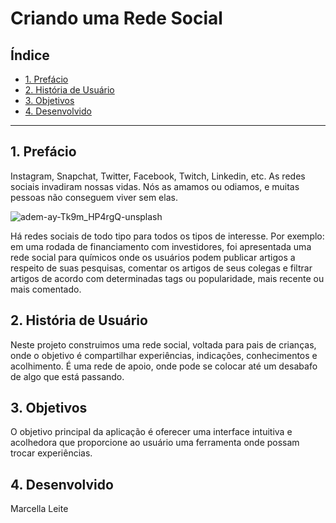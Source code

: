 # Criando uma Rede Social

## Índice

* [1. Prefácio](#1-prefácio)
* [2. História de Usuário](#2-história-de-usuário)
* [3. Objetivos](#3-objetivos)
* [4. Desenvolvido](#3-desenvolvido)

***

## 1. Prefácio

Instagram, Snapchat, Twitter, Facebook, Twitch, Linkedin, etc. As redes sociais
invadiram nossas vidas. Nós as amamos ou odiamos, e muitas pessoas não conseguem
viver sem elas.

![adem-ay-Tk9m_HP4rgQ-unsplash](https://user-images.githubusercontent.com/110297/135544666-4efa54f1-4ff6-4c4c-b398-6df04ef56117.jpg)

Há redes sociais de todo tipo para todos os tipos de interesse. Por exemplo: em
uma rodada de financiamento com investidores, foi apresentada uma rede social
para químicos onde os usuários podem publicar artigos a respeito de suas
pesquisas, comentar os artigos de seus colegas e filtrar artigos de acordo com
determinadas tags ou popularidade, mais recente ou mais comentado.

## 2. História de Usuário

Neste projeto construimos uma rede social, voltada para pais de crianças, onde o objetivo é compartilhar experiências, indicações, conhecimentos e acolhimento. É uma rede de apoio, onde pode se colocar até um desabafo de algo que está passando.

## 3. Objetivos

O objetivo principal da aplicação é oferecer uma interface intuitiva e acolhedora que proporcione ao usuário uma ferramenta onde possam trocar experiências.

## 4. Desenvolvido

Marcella Leite
